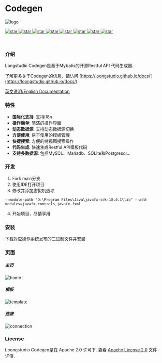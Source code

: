# Codegen

![logo](https://user-images.githubusercontent.com/40263163/194675495-957bf41a-89e0-4bf7-aaaa-fcade5568953.png)

<p align="left">
  <a href="https://openjdk.org/projects/jdk/17">
    <img alt="star" class="no-zoom" src="https://img.shields.io/badge/Java-17-blue">
  </a>

  <a href="https://spring.io/projects/spring-framework">
    <img alt="star" class="no-zoom" src="https://img.shields.io/badge/Spring%20Framework-5.3.23-blue">
  </a>

  <a href="https://openjfx.io">
    <img alt="star" class="no-zoom" src="https://img.shields.io/badge/JavaFX-18-blue">
  </a>

  <a href="https://mybatis.org/mybatis-3">
    <img alt="star" class="no-zoom" src="https://img.shields.io/badge/Mybatis-3.5.11-blue">
  </a>

  <a href="https://baomidou.com">
    <img alt="star" class="no-zoom" src="https://img.shields.io/badge/Mybatis--Plus-3.5.2-blue">
  </a>

  <a href="https://www.mysql.com">
    <img alt="star" class="no-zoom" src="https://img.shields.io/badge/MySQL-8.0.3-blue">
  </a>

  <a href="https://www.sqlite.org">
    <img alt="star" class="no-zoom" src="https://img.shields.io/badge/SQLite-3.39.3-blue">
  </a>

  <a href="http://www.apache.org/licenses/LICENSE-2.0">
    <img alt="star" class="no-zoom" src="https://img.shields.io/badge/License-Apache--2.0-brightgreen">
  </a>
</p>

<br/>

### 介绍
Longstudio Codegen是基于Mybatis的开源Restful API 代码生成器.

了解更多关于Codegen的信息，请访问 [https://loongstudio.github.io/docs/](https://loongstudio.github.io/docs/)

[英文说明/English Documentation](README.md)

### 特性

* **国际化支持**: 支持i18n
* **操作简单**: 简洁的操作界面
* **动态数据源**: 支持动态数据源切换
* **方便使用**: 易于使用的模板管理
* **快捷搜索**: 方便的树视图搜索操作
* **代码生成**: 快速生成Restful API模板代码
* **支持多数据源**: 包括MySQL、Mariadb、SQLite和Postgresql...


### 开发

1. Fork main分支
2. 使用IDE打开项目
3. 修改并添加虚拟机选项
```shell
--module-path "D:\Program Files\Java\javafx-sdk-18.0.1\lib" --add-modules=javafx.controls,javafx.fxml
```

4. 开始项目，尽情享用

### 安装

下载对应操作系统发布的二进制文件并安装

### 页面

##### 主页

![home](https://user-images.githubusercontent.com/40263163/194675582-46deb5b6-b2aa-4ae4-a505-0eda26e443a8.png)

##### 模板

![template](https://user-images.githubusercontent.com/40263163/194675536-81b08190-11a0-466a-82f0-8620cbfecb49.png)

##### 连接

![connection](https://user-images.githubusercontent.com/40263163/194675528-fea63196-3f28-437d-addd-171d89939e0e.png)

### License

Loongstudio Codegen是在 Apache 2.0 许可下. 查看 [Apache License 2.0](http://www.apache.org/licenses/LICENSE-2.0) 文件详情.
